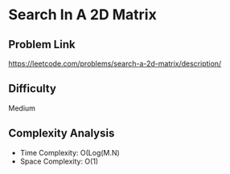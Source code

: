 # Search In A 2D Matrix

## Problem Link

https://leetcode.com/problems/search-a-2d-matrix/description/



## Difficulty

Medium

## Complexity Analysis

* Time Complexity: O(Log(M.N)
* Space Complexity: O(1)
